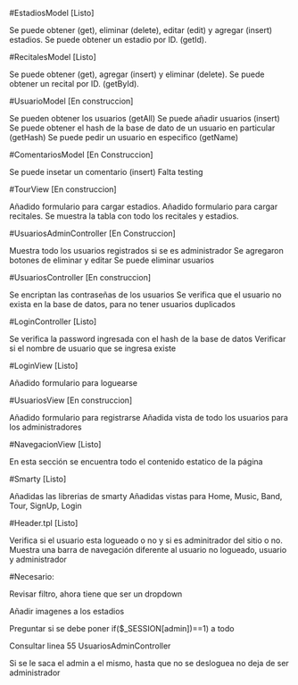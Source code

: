 #EstadiosModel [Listo]

Se puede obtener (get), eliminar (delete), editar (edit) y agregar (insert) estadios.
Se puede obtener un estadio por ID. (getId).

#RecitalesModel [Listo]

Se puede obtener (get), agregar (insert) y eliminar (delete).
Se puede obtener un recital por ID. (getById).

#UsuarioModel [En construccion]

Se pueden obtener los usuarios (getAll)
Se puede añadir usuarios (insert)
Se puede obtener el hash de la base de dato de un usuario en particular (getHash)
Se puede pedir un usuario en especifico (getName)

#ComentariosModel [En Construccion]

Se puede insetar un comentario (insert) Falta testing

#TourView [En construccion]

Añadido formulario para cargar estadios.
Añadido formulario para cargar recitales.
Se muestra la tabla con todo los recitales y estadios.

#UsuariosAdminController [En Construccion]

Muestra todo los usuarios registrados si se es administrador
Se agregaron botones de eliminar y editar
Se puede eliminar usuarios

#UsuariosController [En construccion]

Se encriptan las contraseñas de los usuarios
Se verifica que el usuario no exista en la base de datos, para no tener usuarios duplicados

#LoginController [Listo]

Se verifica la password ingresada con el hash de la base de datos
Verificar si el nombre de usuario que se ingresa existe

#LoginView [Listo]

Añadido formulario para loguearse

#UsuariosView [En construccion]

Añadido formulario para registrarse
Añadida vista de todo los usuarios para los administradores

#NavegacionView [Listo]

En esta sección se encuentra todo el contenido estatico de la página

#Smarty [Listo]

Añadidas las librerias de smarty
Añadidas vistas para Home, Music, Band, Tour, SignUp, Login

#Header.tpl [Listo]

Verifica si el usuario esta logueado o no y si es adminitrador del sitio o no.
Muestra una barra de navegación diferente al usuario no logueado, usuario y administrador

#Necesario:

Revisar filtro, ahora tiene que ser un dropdown

Añadir imagenes a los estadios

Preguntar si se debe poner if($_SESSION[admin])==1) a todo

Consultar linea 55 UsuariosAdminController

Si se le saca el admin a el mismo, hasta que no se desloguea no deja de ser administrador
